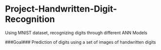 # Project-Handwritten-Digit-Recognition
Using MNIST dataset, recognizing digits through different ANN Models

###Goal### Prediction of digits using a set of images of handwritten digits 
